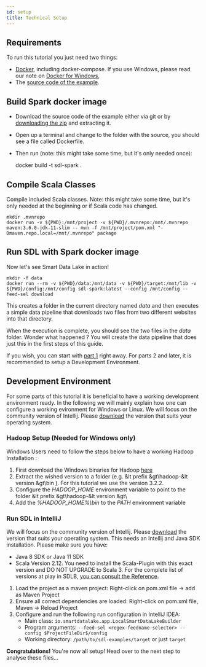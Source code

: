 ```yaml
---
id: setup
title: Technical Setup
---
```


## Requirements

To run this tutorial you just need two things:

- [Docker](https://www.docker.com/get-started), including docker-compose. If you use Windows, please read our note on [Docker for Windows](troubleshooting/docker-on-windows.md),
- The [source code of the example](https://github.com/smart-data-lake/getting-started).

## Build Spark docker image

- Download the source code of the example either via git or by [downloading the zip](https://github.com/smart-data-lake/getting-started/archive/refs/heads/master.zip) and extracting it.
- Open up a terminal and change to the folder with the source, you should see a file called Dockerfile. 
- Then run (note: this might take some time, but it's only needed once):


    docker build -t sdl-spark .


## Compile Scala Classes

Compile included Scala classes. Note: this might take some time, but it's only needed at the beginning or if Scala code has changed.

    mkdir .mvnrepo
    docker run -v ${PWD}:/mnt/project -v ${PWD}/.mvnrepo:/mnt/.mvnrepo maven:3.6.0-jdk-11-slim -- mvn -f /mnt/project/pom.xml "-Dmaven.repo.local=/mnt/.mvnrepo" package


## Run SDL with Spark docker image


Now let's see Smart Data Lake in action!

    mkdir -f data
    docker run --rm -v ${PWD}/data:/mnt/data -v ${PWD}/target:/mnt/lib -v ${PWD}/config:/mnt/config sdl-spark:latest --config /mnt/config --feed-sel download

This creates a folder in the current directory named *data* and then 
executes a simple data pipeline that downloads two files from two different websites into that directory.

When the execution is complete, you should see the two files in the *data* folder.
Wonder what happened ? You will create the data pipeline that does just this in the first steps of this guide.

If you wish, you can start with [part 1](get-input-data) right away.
For parts 2 and later, it is recommended to setup a Development Environment.

## Development Environment
For some parts of this tutorial it is beneficial to have a working development environment ready. In the following we will mainly explain how one can configure a working evironment for 
Windows or Linux. We will focus on the community version of Intellij. Please [download](https://www.jetbrains.com/idea/) the version that suits your operating system. 
### Hadoop Setup (Needed for Windows only)
Windows Users need to follow the steps below to have a working Hadoop Installation :
1. First download the Windows binaries for Hadoop [here](https://github.com/cdarlint/winutils/archive/refs/heads/master.zip)
2. Extract the wished version to a folder (e.g. &lt prefix &gt\hadoop-&lt version &gt\bin ). For this tutorial we use the version 3.2.2.
3. Configure the *HADOOP_HOME* environment variable to point to the folder &lt prefix &gt\hadoop-&lt version &gt\
4. Add the *%HADOOP_HOME%\bin* to the *PATH* environment variable

### Run SDL in IntelliJ
We will focus on the community version of Intellij. Please [download](https://www.jetbrains.com/idea/) the version that suits your operating system.
This needs an Intellij and Java SDK installation. Please make sure you have:
- Java 8 SDK or Java 11 SDK
- Scala Version 2.12. You need to install the Scala-Plugin with this exact version and DO NOT UPGRADE to Scala 3. For the complete list of versions at play in SDLB, [you can consult the Reference](../reference/build).

1. Load the project as a maven project: Right-click on pom.xml file -> add as Maven Project
2. Ensure all correct dependencies are loaded: Right-click on pom.xml file, Maven -> Reload Project
3. Configure and run the following run configuration in IntelliJ IDEA:
    - Main class: `io.smartdatalake.app.LocalSmartDataLakeBuilder`
    - Program arguments: `--feed-sel <regex-feedname-selector> --config $ProjectFileDir$/config`
    - Working directory: `/path/to/sdl-examples/target` or just `target`

**Congratulations!** You're now all setup! Head over to the next step to analyse these files...

